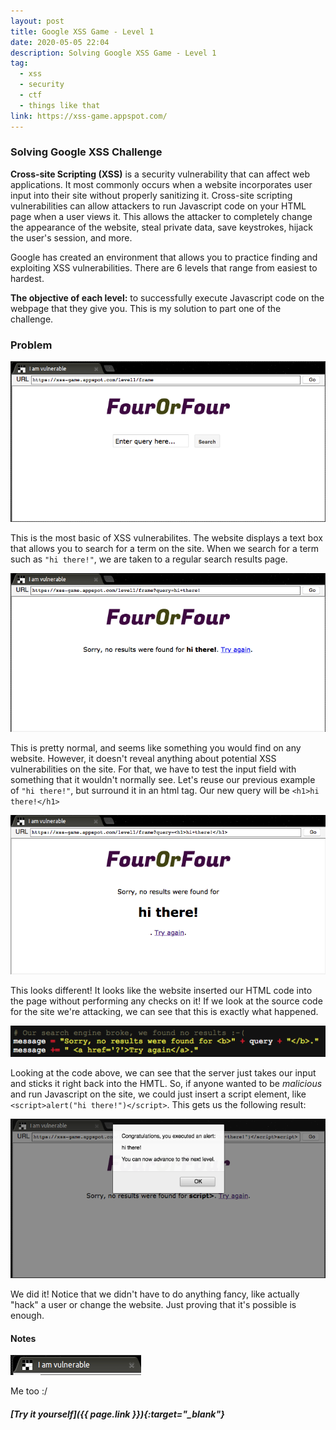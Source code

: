```yaml
---
layout: post
title: Google XSS Game - Level 1
date: 2020-05-05 22:04
description: Solving Google XSS Game - Level 1
tag:
  - xss
  - security
  - ctf
  - things like that
link: https://xss-game.appspot.com/
---
```


### Solving Google XSS Challenge

**Cross-site Scripting (XSS)** is a security vulnerability that can affect web applications. It most commonly occurs when a website incorporates user input into their site without properly sanitizing it. Cross-site scripting vulnerabilities can allow attackers to run Javascript code on your HTML page when a user views it. This allows the attacker to completely change the appearance of the website, steal private data, save keystrokes, hijack the user's session, and more.

Google has created an environment that allows you to practice finding and exploiting XSS vulnerabilities. There are 6 levels that range from easiest to hardest.

**The objective of each level:** to successfully execute Javascript code on the webpage that they give you. This is my solution to part one of the challenge.



### Problem

![A blank website with one search bar in the middle](/assets/img/google-xss/google-xss-level-1-basic.png)

This is the most basic of XSS vulnerabilites. The website displays a text box that allows you to search for a term on the site. When we search for a term such as ```"hi there!"```, we are taken to a regular search results page.

![A website showing the words "no results for your query"](/assets/img/google-xss/google-xss-level-1-query.png)

This is pretty normal, and seems like something you would find on any website. However, it doesn't reveal anything about potential XSS vulnerabilities on the site. For that, we have to test the input field with something that it wouldn't normally see. Let's reuse our previous example of ```"hi there!"```, but surround it in an html tag. Our new query will be ```<h1>hi there!</h1>```

![A website with the same error message as before, but with HTML styles](/assets/img/google-xss/google-xss-level-1-malicious-query.png)

This looks different! It looks like the website inserted our HTML code into the page without performing any checks on it! If we look at the source code for the site we're attacking, we can see that this is exactly what happened.

![A snippet of code from the source of the website](/assets/img/google-xss/google-xss-level-1-code.png)

Looking at the code above, we can see that the server just takes our input and sticks it right back into the HMTL. So, if anyone wanted to be *malicious* and run Javascript on the site, we could just insert a script element, like ```<script>alert("hi there!")</script>```. This gets us the following result:

![A message saying that we passed the level](/assets/img/google-xss/google-xss-level-1-solved.png)

We did it! Notice that we didn't have to do anything fancy, like actually "hack" a user or change the website. Just proving that it's possible is enough.



#### Notes

![An image of a website that says "I am vulnerable!"](/assets/img/google-xss/google-xss-level-1-vulnerable.png)

Me too :/

##### [Try it yourself]({{ page.link }}){:target="_blank"}
